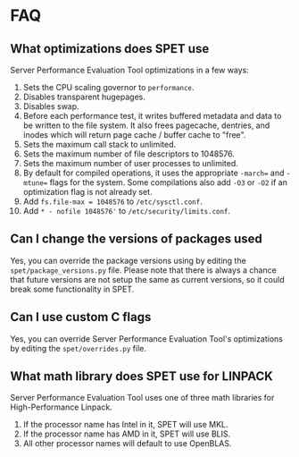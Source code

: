 # FAQ

## What optimizations does SPET use

Server Performance Evaluation Tool optimizations in a few ways:

1. Sets the CPU scaling governor to `performance`.
2. Disables transparent hugepages.
3. Disables swap.
4. Before each performance test, it writes buffered metadata and data
   to be written to the file system. It also frees pagecache, dentries,
   and inodes which will return page cache / buffer cache to "free".
5. Sets the maximum call stack to unlimited.
6. Sets the maximum number of file descriptors to 1048576.
7. Sets the maximum number of user processes to unlimited.
8. By default for compiled operations, it uses the appropriate
   `-march=` and `-mtune=` flags for the system. Some compilations also
   add `-O3` or `-O2` if an optimization flag is not already set.
9. Add `fs.file-max = 1048576` to `/etc/sysctl.conf`.
10. Add `* - nofile 1048576'` to `/etc/security/limits.conf`.

## Can I change the versions of packages used

Yes, you can override the package versions using by editing the
`spet/package_versions.py` file. Please note that there is always a
chance that future versions are not setup the same as current versions,
so it could break some functionality in SPET.

## Can I use custom C flags

Yes, you can override Server Performance Evaluation Tool's optimizations
by editing the `spet/overrides.py` file.

## What math library does SPET use for LINPACK

Server Performance Evaluation Tool uses one of three math libraries for
High-Performance Linpack.

1. If the processor name has Intel in it, SPET will use MKL.
2. If the processor name has AMD in it, SPET will use BLIS.
3. All other processor names will default to use OpenBLAS.
